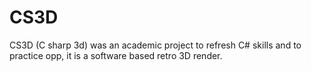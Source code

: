 # CS3D
CS3D (C sharp 3d) was an academic project to refresh C# skills and to practice opp, it is a software based retro 3D render. 
